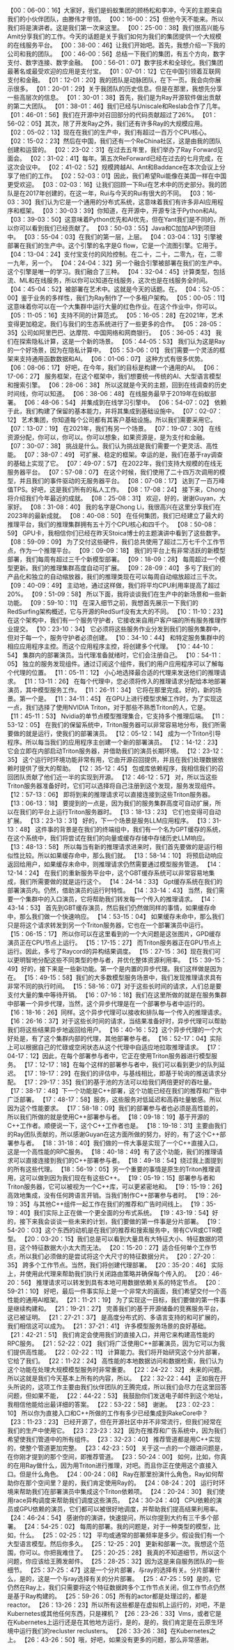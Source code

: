 【00：06-00：16】大家好，我们是蚂蚁集团的顾杨松和李冲，今天的主题来自我们的小伙伴团队，由滕伟才带领。
【00：16-00：25】但他今天不能来。所以我们将是演讲者。这是我们第一次来这里。
【00：25-00：38】我们很高兴能与Amit分享我们的工作。今天的话题是关于我们如何为我们的集团提供一个大规模的在线服务平台。
【00：38-00：46】让我们开始吧。首先，我想介绍一下我的公司和我的团队。
【00：46-00：56】总结一下我们的集团，有五个方向，数字支付、数字连接、数字金融。
【00：56-01：07】数字技术和全球化。我们集团最著名或最受欢迎的应用是支付宝。
【01：07-01：12】它在中国引领着互联网支付和金融。
【01：12-01：20】我的团队是动脉团队，在下一页。我会向你展示很多。
【01：20-01：29】关于我团队的历史信息。但是在那里，我想先分享一些高层次的信息。
【01：30-01：38】首先，我们是为Ray开源软件做出贡献的第二大团队。
【01：38-01：46】我们已经与Uniscale和Reslab合作了几年。
【01：46-01：56】我们在开源中对召回部分的代码贡献超过了26%。
【01：56-02：05】其次，除了开发Ray之外，我们还有许多Ray的大规模应用。
【02：05-02：13】现在在我们的生产中，我们有超过一百万个CPU核心。
【02：15-02：23】然后在中国，我们还有一个ReChina社区，这是由我的团队创建和运营的。
【02：23-02：31】在过去五年里，我们举办了Ray Forward见面会。
【02：31-02：41】每年。第五次ReForward已经在过去的七月完成，在这次会议中。
【02：41-02：52】规模跨越AI、Ant和Baddance在本次会议上分享了他们的工作。
【02：52-03：01】因此，我们希望Rui能像在美国一样在中国更受欢迎。
【03：02-03：16】让我们回顾一下Rui在艺术中的历史部分。我的团队是在2017年创建的，在这一年，Rui与今天的Rui有很大的不同。
【03：16-03：30】我们认为它是一个通用的分布式系统，这意味着我们有许多非AI应用程序和框架。
【03：30-03：39】你知道，在开源中，开源专注于Python和AI。
【03：39-03：50】这意味着Python优先和AI优先，但在Yant我们是不同的，所以你可以看到我们已经贡献了。
【03：50-03：55】Java和C加加API到项目中。
【03：55-04：03】在我们的第一层，上层。
【04：03-04：13】引擎被部署在我们的生产中。这个引擎的名字是G flow，它是一个流图引擎。它用于。
【04：13-04：24】支付宝支付的风险控制。在二十，二十，二零九，在，二零一九年，另一个。
【04：24-04：32】另一个融合引擎被部署在我们的生产中。这个引擎是唯一的学习。我们融合了三种。
【04：32-04：45】计算类型，包括流、ML和在线服务，所以你可以知道在线服务，这次也是在线服务全时间。
【04：45-04：52】被部署在艺术中。这就是今天的话题。在。
【04：52-05：00】鉴于业务的多样性，我们为Ray制作了一个多租户架构。
【05：00-05：11】这意味着你可以在一个大集群中运行大量的红色作业。在这个作业中，你可以。
【05：11-05：16】支持不同的计算范式。
【05：16-05：28】在2021年，艺术变得更加稳定。我们与我们的生态系统进行了一些更多的合作。
【05：28-05：35】公司如阿里巴巴、达摩院、中国网络和网商银行。
【05：36-05：43】 我们在探索隐私计算，这是一个新的场景。
【05：44-05：53】 我们认为这是Ray的一个好场景，因为在隐私计算中。
【05：53-06：01】 我们需要一个灵活的框架来支持通用函数数据和AI。
【06：01-06：07】 这种方式有很多优势。
【06：08-06：17】 好吧，在今年，我们的目标是构建一个通用的AI。
【06：17-06：27】 服务框架，在这个框架中，我们想要统一传统的AI、大型语言模型和搜索引擎。
【06：28-06：38】 所以这就是今天的主题，回到在线调查的历史时间线，你可以知道。
【06：38-06：48】 在线服务最早于2019年在蚂蚁部署。
【06：48-06：54】 并集成到在线学习引擎中。
【06：54-07：02】 依赖于此，我们构建了保留的基本能力，并将其集成到基础设施中。
【07：02-07：12】 艺术集团，你知道每个公司都有其客户基础设施。所以我们需要采用它。
【07：13-07：19】 在2021年，我们有另一个场景。
【07：19-07：30】 在线资源分配，你可以，你可以。你可以想象，如果资源是，是为支付和金融。
【07：30-07：38】 挑战是什么。我们认为挑战是我们需要一个更灵活、高性能。
【07：38-07：49】 可扩展、稳定的框架。幸运的是，我们在基于ray调查的基础上实现了它。
【07：49-07：57】 在2022年，我们支持大规模的在线无服务器平台。
【07：57-08：07】 在这个时候，我们使用了二十四万次调用的模型，并且我们的事件驱动的无服务器平台。
【08：07-08：17】 达到了一百万峰值TPS。好吧，这是我们所有的私人工作。
【08：17-08：24】 接下来，Chong将介绍我们今年最近的成就。
【08：25-08：31】 欢迎，好的，谢谢Guyan，大家好。
【08：31-08：40】 我的名字是Chong Li，我很高兴在这里分享我们在2023年的最新成就。
【08：40-08：50】 在任何集团，我们已经建立了最大的推理平台，我们的推理集群拥有五十万个CPU核心和四千个。
【08：50-08：59】 GPU卡，我相信你们已经在昨天Stoica博士的主题演讲中看到了这些数字。
【08：59-09：09】 为了交付这些硬件，我们总共使用了超过二万七千个工作节点，作为一个推理平台。
【09：09-09：18】 我们的平台上有非常活跃的新模型部署，我们每周有超过三千个新模型部署。
【09：18-09：28】 每周超过一个模型更新。我们的推理集群高度自动可扩展。
【09：28-09：40】 多亏了我们的产品化和独立的自动缩放器，我们的推理类现在可以每周自动缩放超过三千次。
【09：40-09：49】 主动地，通过这样做，我们将平均CPU利用率提高了超过20%。
【09：51-09：58】 所以下面，我将谈谈我们在生产中的新场景和一些新功能。
【09：59-10：11】 在深入细节之前，我想首先展示一下我们的RedSurfing架构概述，它与开源的RedSurf没有太大的不同。
【10：11-10：23】 在这个架构中，我们有一个服务守护者，它接收来自用户客户端的所有服务推理作业提交。
【10：23-10：34】 它必须将这些服务作业分发到我们的服务集群中，但对于每一个，服务守护者必须创建。
【10：34-10：44】 和特定服务集群中的相应应用程序主控。而这个应用程序主控，将创建多个代理。
【10：44-10：54】 集群内的部署演员。当代理准备就绪时，它们会注册自己。
【10：54-11：05】 独立的服务发现组件。通过订阅这个组件，我们的用户应用程序可以了解每个代理的位置。
【11：05-11：12】 小心地选择最合适的代理来发送他们的推理请求。
【11：13-11：26】 在每个代理中，您必须将传入的推理请求分配给本地部署演员，其中模型服务工作。
【11：26-11：34】 它将在那里完成。好的，新的场景。第一个是。
【11：34-11：45】 在GPU上进行模型求解工作时，为了实现这一点，我们选择了使用NVIDIA Triton，对于那些不熟悉Triton的人，它是。
【11：45-11：53】 Nvidia的单节点模型推理集合，它支持多个推理后端。
【11：53-12：05】 在我们的保留系统中，Triton服务器可以非常容易地分布，我们所需要做的就是运行，使我们的部署演员。
【12：05-12：14】 成为一个Triton引导程序。所以每当我们的应用程序主创建一个新的部署演员。
【12：14-12：23】 它会立即在内部启动Triton服务器，并借助我们的演员长期环境。
【12：23-12：35】 这个运行时环境功能非常有用，它由开源召回提供，并且在我们处理数据依赖时提供了很大的帮助。
【12：35-12：45】 包或库依赖程序，我相信我们的召回团队贡献了他们近一半的实现到开源。
【12：46-12：57】 对，所以当这些Triton服务器准备好时，它们可以选择将自己注册到这个发现，服务发现组件。
【12：57-13：06】 即将到来的推理请求可以直接连接到这些Triton服务器。
【13：06-13：18】 要提到的一点是，因为我们的服务集群高度可自动扩展，所以在我们的平台上运行Triton服务器时。
【13：18-13：23】 它们也变得可自动扩展。
【13：23-13：31】 好的，下一个场景是服务LLM应用程序。
【13：31-13：48】 这件事的背景是在我们的终端组中，我们有一个名为GPT缓存的系统，在这个系统中，我们将尝试在我们的向量或缓存存储中存储历史LLM响应。
【13：48-13：58】 所以每当有新的推理请求进来时，我们首先要做的是运行相似性比较。所以如果缓存命中，那么我们就。
【13：58-14：10】 将预启动响应返回给用户，如果缓存未命中，则推理请求仍然需要通过模型服务管道。
【14：12-14：24】 在我们的重新服务平台中，这个GBT缓存系统可以非常容易地集成，我们所需要做的就是运行这个。
【14：24-14：33】 Gpt缓存系统在我们的部署演员内。仍然，借助演员的运行时特性。
【14：33-14：43】 当然，我们需要一个集群中的入口演员，它将帮助我们转发每一个传入的推理请求。
【14：43-14：53】 首先到GBT缓存演员，然后我们仍然做同样的事情，如果缓存命中，那么我们做一个快速响应。
【14：53-15：04】 如果缓存未命中，那么我们只是将这个请求转发到另一个Triton服务器，它也在一个部署演员中运行。
【15：06-15：17】 所以你可以在这里看到的一个大问题是这张图片，GPD缓存演员正在CPU节点上运行。
【15：17-15：27】 而Triton服务器正在GPU节点上运行。因此，多亏了Raycord的异构结果调度。
【15：27-15：36】现在我们可以更明智地分配这些不同类型的参与者，并优化整体资源利用率。
【15：39-15：49】好的，接下来是一些新功能。第一个是内置的异步代理。我们这样做是因为在。
【15：49-15：58】我们的大多数模型服务场景中，我们发现推理请求具有非常不同的执行时间。
【15：58-16：07】对于这些长时间的请求，人们总是要支付大量的集中等待开销。
【16：07-16：18】我们在这里所做的就是在服务集群中部署一个异步代理，当然，这个异步代理是在一个部署参与者中运行的。
【16：18-16：26】同样。这个异步代理可以接收和排队每一个传入的推理请求。
【16：26-16：37】对于这些长时间的请求，当结果准备好时，异步代理可以帮助我们将这些结果异步地返回给用户。
【16：40-16：52】这个异步代理的一个大好处是，有了这个集群内部的代理，其他部署参与者。
【16：52-17：04】实际上可以根据自己的忙碌或空闲状态从这个代理中自适应地拉取推理请求。
【17：04-17：12】因此，在每个部署参与者中，它正在使用Triton服务器进行模型服务。
【17：12-17：18】在每个这样的部署参与者中，我们可以看到更少的队列延迟。
【17：19-17：29】在我们的评估中，与基线相比，即基于轮询的推送请求分配。
【17：29-17：35】我们的基于池的方法可以给我们两倍更好的吞吐量。
【17：38-17：48】下一个功能是C++部署，这个功能已经在我们的推荐和广告中广泛部署。
【17：48-17：58】服务，这些服务对低延迟和高吞吐量敏感。所以因为这个性能要求。
【17：58-18：09】我们的部署参与者也必须是高性能的，所以我们所做的就是使用C++部署参与者。
【18：09-18：19】基于开源的C++工作者。顺便说一下，这个C++工作者也是。
【18：19-18：31】主要由我们的Ray团队贡献的，所以感谢Guyan在这方面所做的努力，好的，有了这个C++部署参与者。
【18：31-18：40】我们做的一件大事是实现了一个C++直接入口，这是一个高性能的RPC服务。
【18：40-18：49】有了这个功能，我们的推理请求可以直接连接到我们的C++部署参与者。
【18：49-18：54】绕过我上面提到的所有这些代理。
【18：56-19：05】另一个重要的事情是原生的Triton推理调用，这可以做到因为我们现在有这些C++。
【19：05-19：15】部署参与者和Triton服务器，它可以被视为一个C++库，可以更紧密地和。
【19：15-19：26】高效地集成，没有任何跨语言开销。当我们制作C++部署参与者时。
【19：26-19：35】与其他C++组件一起工作在我们的推荐和广告时间线上。
【19：35-19：40】我们实际上正在做一个更全面的分布式系统。
【19：43-19：54】好的，接下来我会谈谈一些未来的计划，我们要做的第一件事是分片部署。
【19：54-20：03】这个东西的动机是在我们的推荐和搜索服务中，带有CVR或CTR模型。
【20：03-20：15】我们总是可以看到大量具有大特征大小、特征数据的项目，这个特征数据大小太大而无法。
【20：15-20：27】适合任何单个工作节点，所以我们必须做的是尝试将这个大尺寸的特征数据分片。
【20：27-20：35】 跨多个工作节点。当然，我们将创建代理部署。
【20：35-20：46】 实际上，并使用此代理来帮助我们执行关闭路由策略并确保每个传入的。
【20：46-20：56】 推理请求可以转发到具有本地可用数据依赖关系的特定节点。
【20：59-21：10】 好吧，最后一件事实际上是一个非常大的画面，我们希望交付一个高性能的通用AI框架。
【21：11-21：19】 为了实现这一目标，我们要做的第一件事是继续构建和。
【21：19-21：27】 完善我们的基于开源储备的竞赛服务平台，这已被证明。
【21：27-21：37】 是高度分布式的、多语言支持的和可扩展的，我们相信这可以成为。
【21：37-21：41】 许多模型服务场景的良好基础。
【21：42-21：51】 我们肯定会使用我们的直接入口，并用它来构建高性能的RPC服务。
【21：52-22：02】 我们将广泛使用C++部署演员，因为它可以为我们提供高性能。
【22：02-22：11】 计算能力。我们将开始研究这个分片部署，它给了我们。
【22：11-22：24】 高性能的本地数据访问和数据检索，我们认为这个功能在处理大规模模型服务时非常重要。
【22：24-22：32】 未来的问题。所以这就是我们今天基本上所有的内容，所以。
【22：32-22：44】 正如我在开头所说的，这项工作主要由我们伙伴团队的王腾完成，所以我们会尽力在这里回答问题，但如果不能，
【22：44-22：53】 我鼓励你们发送电子邮件到这个地址，我相信他能给出最详细的答案。
【22：53-22：58】 谢谢。
【23：02-23：10】 所以你为直接入口和C++所做的工作有多少已经集成到RakeCore中？
【23：11-23：23】 已经开源了，但在开源社区中并不非常流行，但我们经常在我们的生产中使用它。
【23：23-23：32】 因为在推荐和广告系统中，因为我们希望使我们管道中的所有组件。
【23：32-23：40】 推荐管道都是用C++实现的，使整个管道更加完整。
【23：42-23：50】 关于这一点的一个跟进问题是，在你刚才提到的那个空间，即推荐管道。
【23：50-24：00】 如何，比如，你真的在用Ray做什么，因为用Triton进行推理，对吧。而且你正在使用这个直接入口。但是什么角色。
【24：00-24：08】 Ray在那里扮演什么角色，Ray如何帮助你在那个空间里？是的，我们肯定使用Ray的。
【24：08-24：20】 运行时环境来帮助我们在部署演员中集成这个Triton依赖项。
【24：20-24：30】 我们使用race异构调度来帮助我们调度这些演员。
【24：30-24：40】 CPU依赖的演员或GPU依赖的演员，它们都可以被很好地调度，并帮助我们提高结果利用率。
【24：46-24：54】 感谢你的演讲，快速提问，所以你提到大约有三千多个部署。
【24：54-25：02】 每周的部署。我的问题是，对于一种类型的模型，比如，什么。
【25：02-25：12】 平均或通常的部署频率是多少。假设我们有一个大型语言模型。然后你多久。
【25：12-25：20】 更新和部署一次。我想这个范围，你可以。你把我难住了。
【25：20-25：28】 我真的不知道细节，所以这个问题，你应该给王腾发邮件。
【25：28-25：32】因为这是来自服务团队的一些细节。
【25：37-25：47】这是一个分片部署，与ray的选择有关。分片部署什么，是的，这是一个与ray选择有关的分片部署。
【25：47-25：59】是的，它仍然在Ray上，我们只需要将这个特征数据跨多个工作节点关闭，但工作节点仍然是基于Ray构建的。
【25：59-26：05】所有的actor都是处理过的，都是reactor。
【26：13-26：23】所以所有这些都是在虚拟机上运行的，对吧，不是Kubernetes或其他任何东西，只是裸机？
【26：23-26：33】Vms，或者它是在Kubernetes上运行还是在其他地方运行，是的，是的，我们肯定是在云原生环境中运行我们的recluster reclusters。
【26：33-26：38】在Kubernetes之上。
【26：43-26：50】哦，好吧，如果没有更多的问题，那么非常感谢。